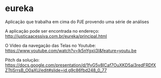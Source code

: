 # eureka
Aplicação que trabalha em cima do PJE provendo uma série de análises

A aplicação pode ser encontrada no endereço: http://justicaacessiva.com.br/eureka/principal.html

O Vídeo da navegação das Telas no Youtube: https://www.youtube.com/watch?v=lk5nYgxii3I&feature=youtu.be

Pitch da solução: https://docs.google.com/presentation/d/1fyG5v8ICaf7OuXKD5ai3redFRDfXZTtjSrrsB_O0aXU/edit#slide=id.g9c86fbd248_0_77
